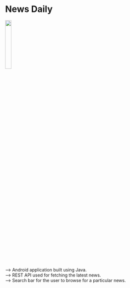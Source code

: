 # News Daily

<img src = "https://user-images.githubusercontent.com/63662732/193090027-a05d49a4-62ff-482f-adab-72075ebccc10.png" width=20% height=20%>

--> Android application built using Java.\
--> REST API used for fetching the latest news.\
--> Search bar for the user to browse for a particular news.
